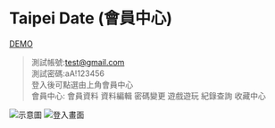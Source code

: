 # Taipei Date (會員中心)


[DEMO](http://119.14.42.80:3000/)<br>

>測試帳號:test@gmail.com<br>
>測試密碼:aA!123456<br>
>登入後可點選由上角會員中心<br>
>會員中心: 會員資料 資料編輯 密碼變更 遊戲遊玩 紀錄查詢 收藏中心<br>

![示意圖](https://i.imgur.com/HiN6Zui.png)
![登入畫面](https://i.imgur.com/UXkrubC.png)
